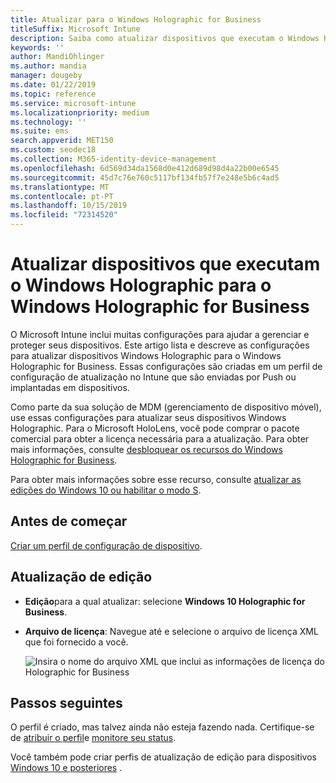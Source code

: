 ```yaml
---
title: Atualizar para o Windows Holographic for Business
titleSuffix: Microsoft Intune
description: Saiba como atualizar dispositivos que executam o Windows Holographic para o Window Holographic for Business
keywords: ''
author: MandiOhlinger
ms.author: mandia
manager: dougeby
ms.date: 01/22/2019
ms.topic: reference
ms.service: microsoft-intune
ms.localizationpriority: medium
ms.technology: ''
ms.suite: ems
search.appverid: MET150
ms.custom: seodec18
ms.collection: M365-identity-device-management
ms.openlocfilehash: 6d569d34da1568d0e412d689d98d4a22b00e6545
ms.sourcegitcommit: 45d7c76e760c5117bf134fb57f7e248e5b6c4ad5
ms.translationtype: MT
ms.contentlocale: pt-PT
ms.lasthandoff: 10/15/2019
ms.locfileid: "72314520"
---
```

# <a name="upgrade-devices-running-windows-holographic-to-windows-holographic-for-business"></a>Atualizar dispositivos que executam o Windows Holographic para o Windows Holographic for Business

O Microsoft Intune inclui muitas configurações para ajudar a gerenciar e proteger seus dispositivos. Este artigo lista e descreve as configurações para atualizar dispositivos Windows Holographic para o Windows Holographic for Business. Essas configurações são criadas em um perfil de configuração de atualização no Intune que são enviadas por Push ou implantadas em dispositivos.

Como parte da sua solução de MDM (gerenciamento de dispositivo móvel), use essas configurações para atualizar seus dispositivos Windows Holographic. Para o Microsoft HoloLens, você pode comprar o pacote comercial para obter a licença necessária para a atualização. Para obter mais informações, consulte [desbloquear os recursos do Windows Holographic for Business](https://docs.microsoft.com/hololens/hololens1-upgrade-enterprise).

Para obter mais informações sobre esse recurso, consulte [atualizar as edições do Windows 10 ou habilitar o modo S](../edition-upgrade-configure-windows-10.md).

## <a name="before-you-begin"></a>Antes de começar

[Criar um perfil de configuração de dispositivo](edition-upgrade-configure-windows-10.md#create-the-profile).

## <a name="edition-upgrade"></a>Atualização de edição

- **Edição**para a qual atualizar: selecione **Windows 10 Holographic for Business**.
- **Arquivo de licença**: Navegue até e selecione o arquivo de licença XML que foi fornecido a você.

  ![Insira o nome do arquivo XML que inclui as informações de licença do Holographic for Business](./media/holographic-upgrade/Holographic-edition-upgrade.png)
 
## <a name="next-steps"></a>Passos seguintes

O perfil é criado, mas talvez ainda não esteja fazendo nada. Certifique-se de [atribuir o perfil](device-profile-assign.md)e [monitore seu status](../device-profile-monitor.md).

Você também pode criar perfis de atualização de edição para dispositivos [Windows 10 e posteriores](edition-upgrade-windows-settings.md) .
